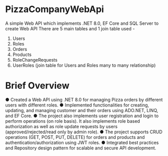 # PizzaCompanyWebApi
A simple Web API which implements .NET 8.0, EF Core and SQL Server to create Web API
There are 5 main tables and 1 join table used - 
  1. Users
  2. Roles
  3. Orders
  4. Products
  5. RoleChangeRequests
  6. UserRoles (join table for Users and Roles many to many relationship)

# Brief Overview
●	Created a Web API using .NET 8.0 for managing Pizza orders by different users with different roles.
●	Implemented functionalities for creating, updating, and managing customer and their orders using ADO.NET, LINQ, and EF Core.
●	The project also implements user registration and login to perform operations (on role basis). It also implements role based authorization as well as role update requests by users (approved/rejected/read only by admin role).
●	The project supports CRUD operations (GET, POST, PUT, DELETE) for orders and products and authentication/authorization using JWT roles.
●	Integrated best practices and Repository design pattern for scalable and secure API development.
